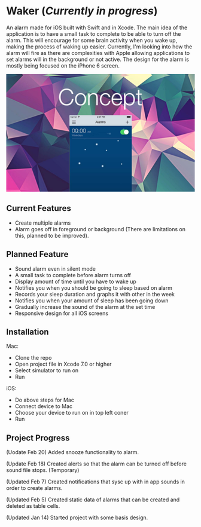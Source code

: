 # Waker (*Currently in progress*)
An alarm made for iOS built with Swift and in Xcode. The main idea of the application is to have a small task to complete to be able to turn off the alarm. This will encourage for some brain activity when you wake up, making the process of waking up easier. Currently, I'm looking into how the alarm will fire as there are complexities with Apple allowing applications to set alarms will in the background or not active. The design for the alarm is mostly being focused on the iPhone 6 screen.

![alt tag](https://raw.githubusercontent.com/JackyChiu/Waker/master/img/alarm.jpg)

## Current Features
- Create multiple alarms
- Alarm goes off in foreground or background (There are limitations on this, planned to be improved).

## Planned Feature
- Sound alarm even in silent mode
- A small task to complete before alarm turns off
- Display amount of time until you have to wake up
- Notifies you when you should be going to sleep based on alarm
- Records your sleep duration and graphs it with other in the week
- Notifies you when your amount of sleep has been going down
- Gradually increase the sound of the alarm at the set time
- Responsive design for all iOS screens

## Installation
Mac:
- Clone the repo 
- Open project file in Xcode 7.0 or higher
- Select simulator to run on
- Run

iOS:
- Do above steps for Mac
- Connect device to Mac
- Choose your device to run on in top left coner
- Run

## Project Progress
(Uodate Feb 20)
Added snooze functionality to alarm.

(Update Feb 18)
Created alerts so that the alarm can be turned off before sound file stops. (Temporary)

(Updated Feb 7)
Created notifications that sysc up with in app sounds in order to create alarms.

(Updated Feb 5)
Created static data of alarms that can be created and deleted as table cells.

(Updated Jan 14)
Started project with some basis design.